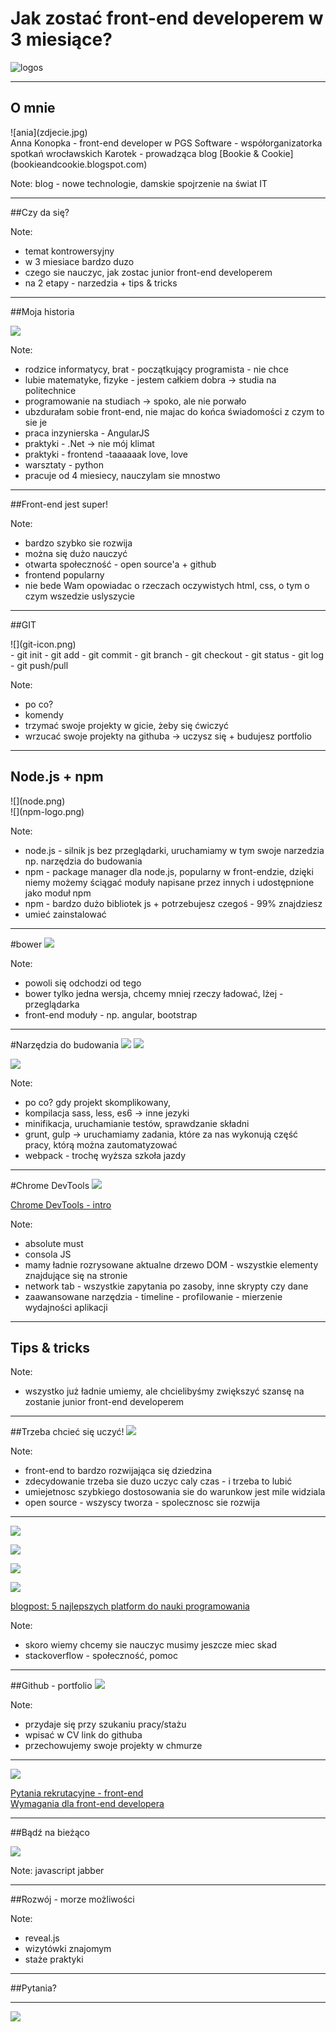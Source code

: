 Jak zostać front-end developerem w 3 miesiące?
===
![logos](html-css-js.png)

---

## O mnie
<div class="photo">
![ania](zdjecie.jpg)
</div>
<div class="photo-info">
Anna Konopka
- front-end developer w PGS Software
- współorganizatorka spotkań wrocławskich Karotek
- prowadząca blog [Bookie & Cookie](bookieandcookie.blogspot.com)

Note:
blog - nowe technologie, damskie spojrzenie na świat IT

---

##Czy da się?

Note:
- temat kontrowersyjny
- w 3 miesiace bardzo duzo
- czego sie nauczyc, jak zostac junior front-end developerem
- na 2 etapy - narzedzia + tips & tricks
---

##Moja historia

![](ggc-ania.jpg)
<!-- .element: style="width:350px;" -->

Note:
- rodzice informatycy, brat - początkujący programista - nie chce
- lubie matematyke, fizyke - jestem całkiem dobra -> studia na politechnice
- programowanie na studiach -> spoko, ale nie porwało
- ubzdurałam sobie front-end, nie majac do końca świadomości z czym to sie je
- praca inzynierska - AngularJS
- praktyki - .Net -> nie mój klimat
- praktyki - frontend -taaaaaak love, love
- warsztaty - python
- pracuje od 4 miesiecy, nauczylam sie mnostwo

---

<!-- .slide: data-background="super.gif" -->

##Front-end jest super!
<!--.element: style="color:white; text-shadow: 0 0 10px black; position: relative; top: 350px;"  -->

Note:
- bardzo szybko sie rozwija
- można się dużo nauczyć
- otwarta społeczność - open source'a + github
- frontend popularny
- nie bede Wam opowiadac o rzeczach oczywistych html, css, o tym o czym wszedzie uslyszycie

---

##GIT
<div class="photo">
![](git-icon.png)
<!--.element: style="width:400px; "  -->
</div>
<div class="photo-info">
- git init
- git add
- git commit
- git branch
- git checkout
- git status
- git log
- git push/pull

Note:
- po co?
- komendy
- trzymać swoje projekty w gicie, żeby się ćwiczyć
- wrzucać swoje projekty na githuba -> uczysz się + budujesz portfolio

---

## Node.js + npm
<div class="photo">
![](node.png)
</div>
<div class="photo-info">
![](npm-logo.png)

Note:
- node.js - silnik js bez przeglądarki, uruchamiamy w tym swoje narzedzia
  np. narzędzia do budowania
- npm - package manager dla node.js, popularny w front-endzie,
  dzięki niemy możemy ściągać moduły napisane przez innych i udostępnione jako
  moduł npm
- npm - bardzo dużo bibliotek js + potrzebujesz czegoś - 99% znajdziesz
- umieć zainstalować

---

#bower
![](Bower.png)
<!--.element: style="width:400px"  -->

Note:
- powoli się odchodzi od tego
- bower tylko jedna wersja, chcemy mniej rzeczy ładować, lżej - przeglądarka
- front-end moduły - np. angular, bootstrap

---

#Narzędzia do budowania
![](grunt.png)
![](gulp.png)
<!--.element: style="width: 200px; padding-left: 70px"  -->
![](webpack.png)
<!--.element: style="width: 300px;"  -->

Note:
 - po co? gdy projekt skomplikowany,
 - kompilacja sass, less, es6 -> inne jezyki
 - minifikacja, uruchamianie testów, sprawdzanie składni
 - grunt, gulp -> uruchamiamy zadania, które za nas wykonują część pracy, którą
  można zautomatyzować
 - webpack - trochę wyższa szkoła jazdy

---

#Chrome DevTools
![](devTools.png)
<!--.element: style="border: 1px solid #586e75"  -->
[Chrome DevTools - intro](https://developer.chrome.com/devtools)

Note:
 - absolute must
 - consola JS
 - mamy ładnie rozrysowane aktualne drzewo DOM - wszystkie elementy znajdujące się na stronie
 - network tab - wszystkie zapytania po zasoby, inne skrypty czy dane
 - zaawansowane narzędzia - timeline - profilowanie - mierzenie wydajności aplikacji

---

## Tips & tricks  

Note:
 - wszystko już ładnie umiemy, ale chcielibyśmy zwiększyć szansę na zostanie junior
 front-end developerem

---

##Trzeba chcieć się uczyć!
![](yoda.jpg)
<!--.element: style="width:600px;"  -->

Note:
- front-end to bardzo rozwijająca się dziedzina
- zdecydowanie trzeba sie duzo uczyc caly czas - i trzeba to lubić
- umiejetnosc szybkiego dostosowania sie do warunkow jest mile widziala
- open source - wszyscy tworza - spolecznosc sie rozwija

---

![](so-logo.png)
<!--.element: style="width:450px;"  -->
![](codecademy.png)
<!--.element: style="width:450px;"  -->
![](code_school.png)
<!--.element: style="width:450px;"  -->
![](khan.png)
<!--.element: style="width:450px;"  -->

[blogpost: 5 najlepszych platform do nauki programowania](http://bookieandcookie.blogspot.com/2015/09/5-najlepszych-platform-do-nauki-programowania.html)

Note:
- skoro wiemy chcemy sie nauczyc musimy jeszcze miec skad
- stackoverflow - społeczność, pomoc

---

##Github - portfolio
![](portfolio.png)
<!--.element: style="width:800px;"  -->

Note:
- przydaje się przy szukaniu pracy/stażu
- wpisać w CV link do githuba
- przechowujemy swoje projekty w chmurze

---

![](brace.jpg)
<!--.element: style="width:600px;"  -->

[Pytania rekrutacyjne - front-end](https://github.com/h5bp/Front-end-Developer-Interview-Questions/blob/master/Translations/Polish/README.md)<br/>
[Wymagania dla front-end developera](http://rmurphey.com/blog/2012/04/12/a-baseline-for-front-end-developers)

---

##Bądź na bieżąco

[![](smashing.png)](https://www.smashingmagazine.com/)

Note:
javascript jabber

---

##Rozwój - morze możliwości
<!--.element: style="color:white; text-shadow: 0 0 10px black;"  -->

<!--.slide: data-background="./sea.gif"  -->

Note:
- reveal.js
- wizytówki znajomym
- staże praktyki

---

##Pytania?

---

![](thanks.gif)
<!--.element: style="width:1900px;"  -->
